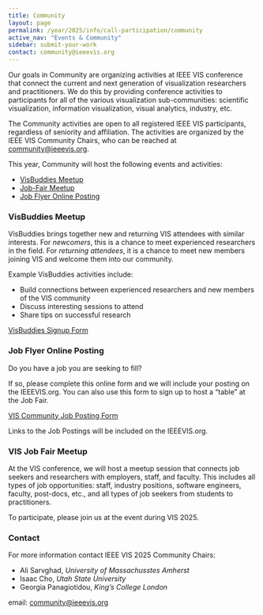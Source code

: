 ```yaml
---
title: Community
layout: page
permalink: /year/2025/info/call-participation/community
active_nav: "Events & Community"
sidebar: submit-your-work
contact: community@ieeevis.org
---
```


Our goals in Community are organizing activities at IEEE VIS conference that connect the current and next generation of visualization researchers and practitioners. We do this by providing conference activities to participants for all of the various visualization sub-communities: scientific visualization, information visualization, visual analytics, industry, etc. 

The Community activities are open to all registered IEEE VIS participants, regardless of seniority and affiliation. The activities are organized by the IEEE VIS Community Chairs, who can be reached at [community@ieeevis.org](community@ieeevis.org).

This year, Community will host the following events and activities:

* [VisBuddies Meetup](#visbuddies)
* [Job-Fair Meetup](#ajf)
* [Job Flyer Online Posting](#job-flyers)
<!-- * [Student Mentorship Program](#smp) -->

### <a name="visbuddies"></a>VisBuddies Meetup
<!-- **Tuesday, 27 October 2020, 13:40:00 Mountain Time** -->
<!-- **Tuesday, 18 October 2022, 12:00:00 CST in OK Station 4** -->
<!-- **Tuesday 24 October 2023, 12:00:00 AEDT room 101/102** -->


VisBuddies brings together new and returning VIS attendees with similar interests. For *newcomers*, this is a chance to meet experienced researchers in the field. For *returning attendees*, it is a chance to meet new members joining VIS and welcome them into our community. 

Example VisBuddies activities include:
* Build connections between experienced researchers and new members of the VIS community
* Discuss interesting sessions to attend
* Share tips on successful research

[VisBuddies Signup Form](https://forms.gle/nfJ28A1ytrmkYugd7)

### <a name="job-flyers"></a>Job Flyer Online Posting

Do you have a job you are seeking to fill? 

If so, please complete this online form and we will include your posting on the IEEEVIS.org.  You can also use this form to sign up to host a “table” at the Job Fair.

[VIS Community Job Posting Form](https://forms.gle/jq9nmjv6ZYEZPHWu9)

Links to the Job Postings will be included on the IEEEVIS.org.

<!-- [**Job Postings**]() -->

### <a name="ajf"></a>VIS Job Fair Meetup
<!-- **Wednesday, 19 October 2022, 15:45:00 CST in OK Station 2+3** -->
<!-- **Thursday, 26 October 2023, 17:00:00 AEDT room 101/102** -->


At the VIS conference, we will host a meetup session that connects job seekers and researchers with employers, staff, and faculty.
This includes all types of job opportunities: staff, industry positions, software engineers, faculty, post-docs, etc., and all types of job seekers from students to practitioners. 

To participate, please join us at the event during VIS 2025.

<!--### <a name="smp"></a>Student Mentorship Program -->
<!--**Thursday, 29 October 2020, 13:40:00 Mountain Time**-->
<!-- Students are invited to participate in a one-hour session during which they may ask questions and advice from industry experts. This is your opportunity to get expert advice on career next steps, career choices, and insights into working in the industry. For more information about the Student Mentorship Program contact [supporters@ieeevis.org](supporters@ieeevis.org). -->

### Contact
For more information contact IEEE VIS 2025 Community Chairs:

* Ali Sarvghad, 	*University of Massachusstes Amherst*
* Isaac Cho, 	*Utah State University*
* Georgia Panagiotidou, *King’s College London*

email: [community@ieeevis.org](community@ieeevis.org)
